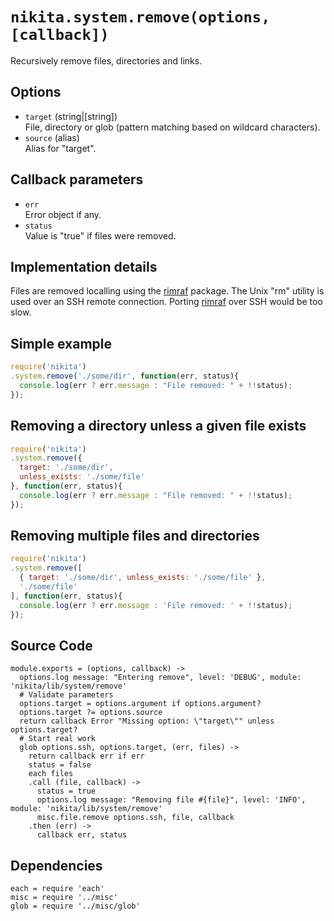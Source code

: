 
# `nikita.system.remove(options, [callback])`

Recursively remove files, directories and links.

## Options

* `target` (string|[string])      
  File, directory or glob (pattern matching based on wildcard characters).   
* `source` (alias)   
  Alias for "target".   

## Callback parameters

* `err`   
  Error object if any.   
* `status`   
  Value is "true" if files were removed.   

## Implementation details

Files are removed localling using the [rimraf] package. The Unix "rm" utility
is used over an SSH remote connection. Porting [rimraf] over SSH would be too 
slow.

## Simple example

```js
require('nikita')
.system.remove('./some/dir', function(err, status){
  console.log(err ? err.message : "File removed: " + !!status);
});
```

## Removing a directory unless a given file exists

```js
require('nikita')
.system.remove({
  target: './some/dir',
  unless_exists: './some/file'
}, function(err, status){
  console.log(err ? err.message : "File removed: " + !!status);
});
```

## Removing multiple files and directories

```js
require('nikita')
.system.remove([
  { target: './some/dir', unless_exists: './some/file' },
  './some/file'
], function(err, status){
  console.log(err ? err.message : 'File removed: ' + !!status);
});
```

## Source Code

    module.exports = (options, callback) ->
      options.log message: "Entering remove", level: 'DEBUG', module: 'nikita/lib/system/remove'
      # Validate parameters
      options.target = options.argument if options.argument?
      options.target ?= options.source
      return callback Error "Missing option: \"target\"" unless options.target?
      # Start real work
      glob options.ssh, options.target, (err, files) ->
        return callback err if err
        status = false
        each files
        .call (file, callback) ->
          status = true
          options.log message: "Removing file #{file}", level: 'INFO', module: 'nikita/lib/system/remove'
          misc.file.remove options.ssh, file, callback
        .then (err) ->
          callback err, status

## Dependencies

    each = require 'each'
    misc = require '../misc'
    glob = require '../misc/glob'

[rimraf]: https://github.com/isaacs/rimraf
